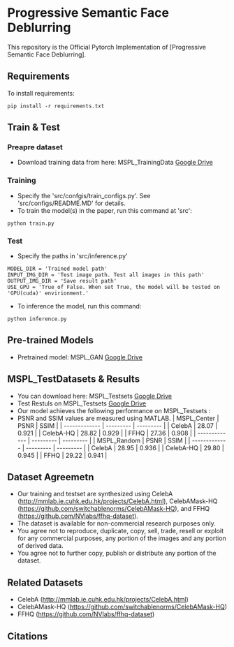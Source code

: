 # Progressive Semantic Face Deblurring

This repository is the Official Pytorch Implementation of [Progressive Semantic Face Deblurring]. 

## Requirements
To install requirements:
```setup
pip install -r requirements.txt
```

## Train & Test
### Preapre dataset
+ Download training data from here: MSPL_TrainingData [Google Drive](https://drive.google.com/drive/folders/1ZE5EAgYxW-KE0EGPGQfU8KHAv6qHV8gy?usp=sharing)
 

### Training
+ Specify the 'src/confgis/train_configs.py'. See 'src/configs/README.MD' for details. 
+ To train the model(s) in the paper, run this command at 'src':
```train
python train.py
```

### Test
+ Specify the paths in 'src/inference.py'
```
MODEL_DIR = 'Trained model path'
INPUT_IMG_DIR = 'Test image path. Test all images in this path'
OUTPUT_IMG_DIR = 'Save result path'
USE_GPU = 'True of False. When set True, the model will be tested on 'GPU(cuda)' envirionment.'
```
+ To inference the model, run this command:
```inference
python inference.py
```

## Pre-trained Models
+ Pretrained model: MSPL_GAN [Google Drive](https://drive.google.com/drive/folders/1W55HWWkv3PhexuRBa9xCVjdC6WWcc5al?usp=sharing)


## MSPL_TestDatasets & Results
+ You can download here: MSPL_Testsets [Google Drive](https://drive.google.com/drive/folders/1522V-vcngc48PdIKNEee0jVb3uGKMVpd?usp=sharing)
+ Test Restuls on MSPL_Testsets [Google Drive](https://drive.google.com/drive/folders/1mmK7qDhxOOehYCeTNMOTI0RhBj1HUDqx?usp=sharing)
+ Our model achieves the following performance on MSPL_Testsets :
+ PSNR and SSIM values are measured using MATLAB.
| MSPL_Center   | PSNR      | SSIM      |
| ------------- | --------- | --------- |
| CelebA        | 28.07     | 0.921     |
| CelebA-HQ     | 28.82     | 0.929     |
| FFHQ          | 27.36     | 0.908     |
| ------------- | --------- | --------- |
| MSPL_Random   | PSNR      | SSIM      |
| ------------- | --------- | --------- |
| CelebA        | 28.95     | 0.936     |
| CelebA-HQ     | 29.80     | 0.945     |
| FFHQ          | 29.22     | 0.941     |

## Dataset Agreemetn
+ Our training and testset are synthesized using CelebA (http://mmlab.ie.cuhk.edu.hk/projects/CelebA.html), CelebAMask-HQ (https://github.com/switchablenorms/CelebAMask-HQ), and FFHQ (https://github.com/NVlabs/ffhq-dataset).
+ The dataset is available for non-commercial research purposes only.
+ You agree not to reproduce, duplicate, copy, sell, trade, resell or exploit for any commercial purposes, any portion of the images and any portion of derived data.
+ You agree not to further copy, publish or distribute any portion of the dataset. 


## Related Datasets
+ CelebA (http://mmlab.ie.cuhk.edu.hk/projects/CelebA.html)
+ CelebAMask-HQ (https://github.com/switchablenorms/CelebAMask-HQ)
+ FFHQ (https://github.com/NVlabs/ffhq-dataset)

## Citations

